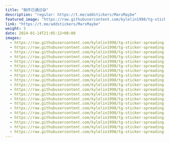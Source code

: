 ```yaml
---
title: "稿件已通过😅"
description: "regular: https://t.me/addstickers/MarsMaybe"
featured_image: "https://raw.githubusercontent.com/kylelin1998/tg-sticker-spreading-worldwide-images/main/img/5b239179-5a54-420b-a977-6c1cf09da3eb.jpg"
link: "https://t.me/addstickers/MarsMaybe"
weight: 3
date: 2024-01-14T21:05:12+08:00
images:
  - https://raw.githubusercontent.com/kylelin1998/tg-sticker-spreading-worldwide-images/main/img/5b239179-5a54-420b-a977-6c1cf09da3eb.jpg
  - https://raw.githubusercontent.com/kylelin1998/tg-sticker-spreading-worldwide-images/main/img/b78fa7a4-1ef9-4290-8550-bf7d17366b6d.jpg
  - https://raw.githubusercontent.com/kylelin1998/tg-sticker-spreading-worldwide-images/main/img/7a1c60be-2241-4351-8206-23166d5d7e00.jpg
  - https://raw.githubusercontent.com/kylelin1998/tg-sticker-spreading-worldwide-images/main/img/61d106d2-0742-494c-9268-9c15441855f2.jpg
  - https://raw.githubusercontent.com/kylelin1998/tg-sticker-spreading-worldwide-images/main/img/d6d87f1b-579c-4562-ae96-289cbd25609b.jpg
  - https://raw.githubusercontent.com/kylelin1998/tg-sticker-spreading-worldwide-images/main/img/fc28e1ba-7065-4eb3-96b1-88fc21bf88cc.jpg
  - https://raw.githubusercontent.com/kylelin1998/tg-sticker-spreading-worldwide-images/main/img/b646b436-7cf6-49c9-b7a0-22cac7f351b0.jpg
  - https://raw.githubusercontent.com/kylelin1998/tg-sticker-spreading-worldwide-images/main/img/a175a5f8-c607-4391-83cf-8a0ce98af554.jpg
  - https://raw.githubusercontent.com/kylelin1998/tg-sticker-spreading-worldwide-images/main/img/0c7113f6-8651-4aa4-bca6-7a2a44edbd77.jpg
  - https://raw.githubusercontent.com/kylelin1998/tg-sticker-spreading-worldwide-images/main/img/bba59654-7503-46e4-a181-671b8676d970.jpg
  - https://raw.githubusercontent.com/kylelin1998/tg-sticker-spreading-worldwide-images/main/img/b9bf7bc8-23bb-404e-86ef-1611fa16d4d5.jpg
  - https://raw.githubusercontent.com/kylelin1998/tg-sticker-spreading-worldwide-images/main/img/9e90f6c3-3587-4a60-bb20-4dc414085630.jpg
  - https://raw.githubusercontent.com/kylelin1998/tg-sticker-spreading-worldwide-images/main/img/165a3c9b-991a-4a66-8a0a-b04e381ce4ff.jpg
  - https://raw.githubusercontent.com/kylelin1998/tg-sticker-spreading-worldwide-images/main/img/126edb83-b48c-4c46-95c2-f0fa4849e856.jpg
  - https://raw.githubusercontent.com/kylelin1998/tg-sticker-spreading-worldwide-images/main/img/0a3a34ae-6b02-4e51-ab2f-2146a438754a.jpg
  - https://raw.githubusercontent.com/kylelin1998/tg-sticker-spreading-worldwide-images/main/img/1203240b-5d7a-4e92-a3da-7438f0958853.jpg
  - https://raw.githubusercontent.com/kylelin1998/tg-sticker-spreading-worldwide-images/main/img/f070336f-070f-4032-bf77-8e6dc908849c.jpg
  - https://raw.githubusercontent.com/kylelin1998/tg-sticker-spreading-worldwide-images/main/img/f0c0cd38-960d-48aa-be9c-9aecd437e3b4.jpg
  - https://raw.githubusercontent.com/kylelin1998/tg-sticker-spreading-worldwide-images/main/img/d3dea5f8-b4b5-44d5-b7bc-a2de40b4300f.jpg
  - https://raw.githubusercontent.com/kylelin1998/tg-sticker-spreading-worldwide-images/main/img/8d470d86-1100-42e2-a5bb-64ed07d2e8f6.jpg
---
```

